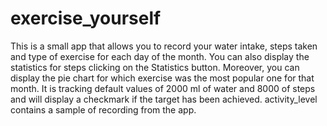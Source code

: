 # exercise_yourself
This is a small app that allows you to record your water intake, steps taken and type of exercise for each day of the month.
You can also display the statistics for steps clicking on the Statistics button. Moreover, you can display the pie chart for which exercise was the most popular one for that month.
It is tracking default values of 2000 ml of water and 8000 of steps and will display a checkmark if the target has been achieved.
activity_level contains a sample of recording from the app.
